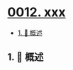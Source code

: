 # [0012. xxx](https://github.com/Tdahuyou/TNotes.vscode/tree/main/notes/0012.%20xxx)

<!-- region:toc -->

- [1. 📝 概述](#1--概述)

<!-- endregion:toc -->

## 1. 📝 概述
